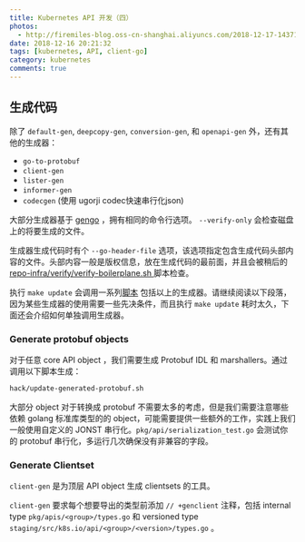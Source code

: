 ```yaml
---
title: Kubernetes API 开发（四）
photos:
  - http://firemiles-blog.oss-cn-shanghai.aliyuncs.com/2018-12-17-143714.jpg
date: 2018-12-16 20:21:32
tags: [kubernetes, API, client-go]
category: kubernetes
comments: true
---
```

## 生成代码

除了 `default-gen`, `deepcopy-gen`, `conversion-gen`, 和 `openapi-gen` 外，还有其他的生成器：

- `go-to-protobuf`
- `client-gen`
- `lister-gen`
- `informer-gen`
- `codecgen` (使用 ugorji codec快速串行化json)

大部分生成器基于 [gengo](https://github.com/kubernetes/gengo) ，拥有相同的命令行选项。 `--verify-only` 会检查磁盘上的将要生成的文件。

生成器生成代码时有个 `--go-header-file` 选项，该选项指定包含生成代码头部内容的文件。头部内容一般是版权信息，放在生成代码的最前面，并且会被稍后的 [repo-infra/verify/verify-boilerplane.sh ](https://git.k8s.io/repo-infra/verify/verify-boilerplate.sh) 脚本检查。

执行 `make update` 会调用一系列[脚本](https://github.com/kubernetes/kubernetes/blob/v1.8.0-alpha.2/hack/update-all.sh#L63-L78) 包括以上的生成器。请继续阅读以下段落，因为某些生成器的使用需要一些先决条件，而且执行 `make update` 耗时太久，下面还会介绍如何单独调用生成器。
<!--more-->

### Generate protobuf objects

对于任意 core API object ，我们需要生成 Protobuf IDL 和 marshallers。通过调用以下脚本生成：

```sh
hack/update-generated-protobuf.sh
```

大部分 object 对于转换成 protobuf 不需要太多的考虑，但是我们需要注意哪些依赖 golang 标准库类型的的 object，可能需要提供一些额外的工作，实践上我们一般使用自定义的 JONST 串行化。`pkg/api/serialization_test.go` 会测试你的 protobuf 串行化，多运行几次确保没有非兼容的字段。

### Generate Clientset

`client-gen` 是为顶层 API object 生成 clientsets 的工具。

`client-gen` 要求每个想要导出的类型前添加 `// +genclient` 注释，包括 internal type `pkg/apis/<group>/types.go` 和 versioned type `staging/src/k8s.io/api/<group>/<version>/types.go` 。
